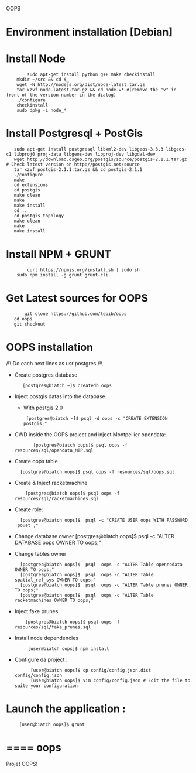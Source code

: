 OOPS

# Environment installation [Debian]

  # Install Node 

     	    sudo apt-get install python g++ make checkinstall
	    mkdir ~/src && cd $_	
	    wget -N http://nodejs.org/dist/node-latest.tar.gz
  	    tar xzvf node-latest.tar.gz && cd node-v* #(remove the "v" in front of the version number in the dialog)
  	    ./configure
  	    checkinstall 
  	    sudo dpkg -i node_*


  # Install Postgresql + PostGis

       sudo apt-get install postgresql libxml2-dev libgeos-3.3.3 libgeos-c1 libproj0 proj-data libgeos-dev libproj-dev libgdal-dev    
       wget http://download.osgeo.org/postgis/source/postgis-2.1.1.tar.gz # Check latest version on http://postgis.net/source
       tar xzvf postgis-2.1.1.tar.gz && cd postgis-2.1.1
       ./configure
       make
       cd extensions
       cd postgis
       make clean
       make 
       make install
       cd ..
       cd postgis_topology
       make clean
       make 
       make install


  # Install NPM + GRUNT

    	    curl https://npmjs.org/install.sh | sudo sh
	    sudo npm install -g grunt grunt-cli


  # Get Latest sources for OOPS

    	   git clone https://github.com/lebib/oops 
	   cd oops
	   git checkout 


# OOPS installation

/!\ Do each next lines as usr postgres /!\

- Create postgres database

  	   	 [postgres@biatch ~]$ createdb oops

- Inject postgis datas into the database

  * With postgis 2.0

	 	 [postgres@biatch ~]$ psql -d oops -c "CREATE EXTENSION postgis;"

- CWD inside the OOPS project and inject Montpellier opendata:

	     	 [postgres@biatch oops]$ psql oops -f resources/sql/opendata_MTP.sql

- Create oops table

		[postgres@biatch oops]$ psql oops -f resources/sql/oops.sql
- Create & Inject racketmachine

  	   	  [postgres@biatch oops]$ psql oops -f resources/sql/racketmachines.sql

- Create role:

		[postgres@biatch oops]$  psql -c "CREATE USER oops WITH PASSWORD 'pouet';"

- Change database owner
  	 	  [postgres@biatch oops]$  psql -c "ALTER DATABASE oops OWNER TO oops;"

- Change tables owner

  	 	[postgres@biatch oops]$  psql  oops -c "ALTER Table opennodata OWNER TO oops;"
	 	[postgres@biatch oops]$  psql  oops -c "ALTER Table spatial_ref_sys OWNER TO oops;"
		[postgres@biatch oops]$  psql  oops -c "ALTER Table prunes OWNER TO oops;"
	 	[postgres@biatch oops]$  psql  oops -c "ALTER Table racketmachines OWNER TO oops;"

- Inject fake prunes

  	      [postgres@biatch oops]$ psql oops -f resources/sql/fake_prunes.sql

- Install node dependencies 

  	       [user@biatch oops]$ npm install
  	  
- Configure da project :

  	        [user@biatch oops]$ cp config/config.json.dist  config/config.json
	    	[user@biatch oops]$ vim config/config.json # Edit the file to suite your configuration



# Launch the application : 

  	     [user@biatch oops]$ grunt



====
oops
====

Projet OOPS!
